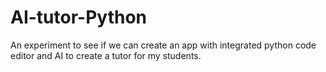 # AI-tutor-Python
An experiment to see if we can create an app with integrated python code editor and AI to create a tutor for my students.
